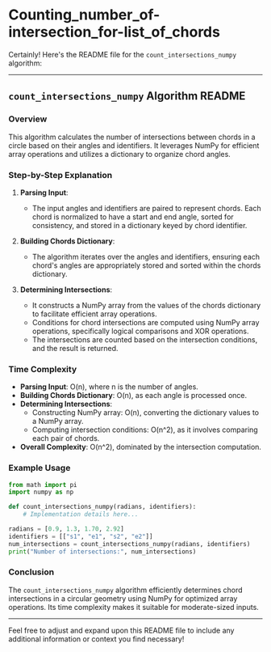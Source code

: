 # Counting_number_of-intersection_for-list_of_chords
Certainly! Here's the README file for the `count_intersections_numpy` algorithm:

---

## `count_intersections_numpy` Algorithm README

### Overview
This algorithm calculates the number of intersections between chords in a circle based on their angles and identifiers. It leverages NumPy for efficient array operations and utilizes a dictionary to organize chord angles.

### Step-by-Step Explanation
1. **Parsing Input**:
   - The input angles and identifiers are paired to represent chords. Each chord is normalized to have a start and end angle, sorted for consistency, and stored in a dictionary keyed by chord identifier.

2. **Building Chords Dictionary**:
   - The algorithm iterates over the angles and identifiers, ensuring each chord's angles are appropriately stored and sorted within the chords dictionary.

3. **Determining Intersections**:
   - It constructs a NumPy array from the values of the chords dictionary to facilitate efficient array operations.
   - Conditions for chord intersections are computed using NumPy array operations, specifically logical comparisons and XOR operations.
   - The intersections are counted based on the intersection conditions, and the result is returned.

### Time Complexity
- **Parsing Input**: O(n), where n is the number of angles.
- **Building Chords Dictionary**: O(n), as each angle is processed once.
- **Determining Intersections**:
  - Constructing NumPy array: O(n), converting the dictionary values to a NumPy array.
  - Computing intersection conditions: O(n^2), as it involves comparing each pair of chords.
- **Overall Complexity**: O(n^2), dominated by the intersection computation.

### Example Usage
```python
from math import pi
import numpy as np

def count_intersections_numpy(radians, identifiers):
    # Implementation details here...

radians = [0.9, 1.3, 1.70, 2.92]
identifiers = [["s1", "e1", "s2", "e2"]]
num_intersections = count_intersections_numpy(radians, identifiers)
print("Number of intersections:", num_intersections)
```

### Conclusion
The `count_intersections_numpy` algorithm efficiently determines chord intersections in a circular geometry using NumPy for optimized array operations. Its time complexity makes it suitable for moderate-sized inputs.

---

Feel free to adjust and expand upon this README file to include any additional information or context you find necessary!
